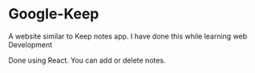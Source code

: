 # Google-Keep
A website similar to Keep notes app. I have done this while learning web Development

Done using React.
You can add or delete notes.
